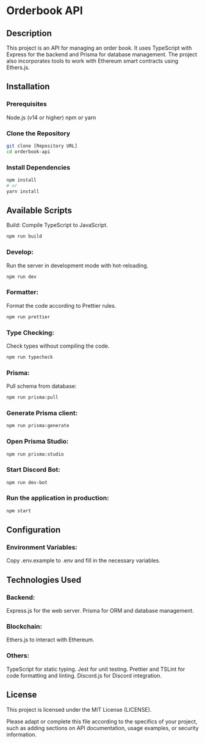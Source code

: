 
# Orderbook API
## Description
This project is an API for managing an order book. It uses TypeScript with Express for the backend and Prisma for database management. The project also incorporates tools to work with Ethereum smart contracts using Ethers.js.

## Installation
### Prerequisites
Node.js (v14 or higher)
npm or yarn

### Clone the Repository
```sh
git clone [Repository URL]
cd orderbook-api
```
### Install Dependencies

```sh
npm install
# or
yarn install
```
## Available Scripts
Build: Compile TypeScript to JavaScript.
```sh
npm run build
```
### Develop: 
Run the server in development mode with hot-reloading.
```sh
npm run dev
```
### Formatter: 
Format the code according to Prettier rules.
```sh
npm run prettier
```
### Type Checking: 
Check types without compiling the code.
```sh
npm run typecheck
```
### Prisma: 
Pull schema from database:

```sh
npm run prisma:pull
```
### Generate Prisma client:

```sh
npm run prisma:generate
```
### Open Prisma Studio:

```sh
npm run prisma:studio
```
### Start Discord Bot:

```sh
npm run dev-bot
```
### Run the application in production:

```sh
npm start
```
## Configuration
### Environment Variables: 
Copy .env.example to .env and fill in the necessary variables.

## Technologies Used
### Backend:
Express.js for the web server.
Prisma for ORM and database management.

### Blockchain:
Ethers.js to interact with Ethereum.

### Others:
TypeScript for static typing.
Jest for unit testing.
Prettier and TSLint for code formatting and linting.
Discord.js for Discord integration.

## License
This project is licensed under the MIT License (LICENSE).

Please adapt or complete this file according to the specifics of your project, such as adding sections on API documentation, usage examples, or security information.